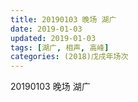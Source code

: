 ```yaml
---
title: 20190103 晚场 湖广
date: 2019-01-03
updated: 2019-01-03
tags: [湖广, 相声, 高峰]
categories: (2018)戊戌年场次 
---
```

20190103 晚场 湖广
